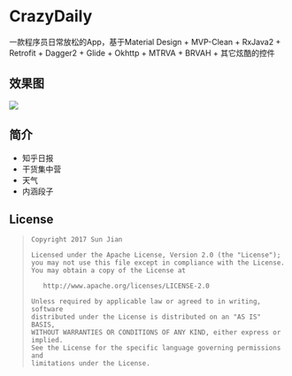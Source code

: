 # CrazyDaily
一款程序员日常放松的App，基于Material Design + MVP-Clean + RxJava2 + Retrofit + Dagger2 + Glide + Okhttp + MTRVA + BRVAH + 其它炫酷的控件

## 效果图

![](https://github.com/crazysunj/crazysunj.github.io/blob/master/img/mtrva_logo.png)

## 简介
* 知乎日报
* 干货集中营
* 天气
* 内涵段子

## License

> ```
> Copyright 2017 Sun Jian
>
> Licensed under the Apache License, Version 2.0 (the "License");
> you may not use this file except in compliance with the License.
> You may obtain a copy of the License at
>
>    http://www.apache.org/licenses/LICENSE-2.0
>
> Unless required by applicable law or agreed to in writing, software
> distributed under the License is distributed on an "AS IS" BASIS,
> WITHOUT WARRANTIES OR CONDITIONS OF ANY KIND, either express or implied.
> See the License for the specific language governing permissions and
> limitations under the License.
> ```